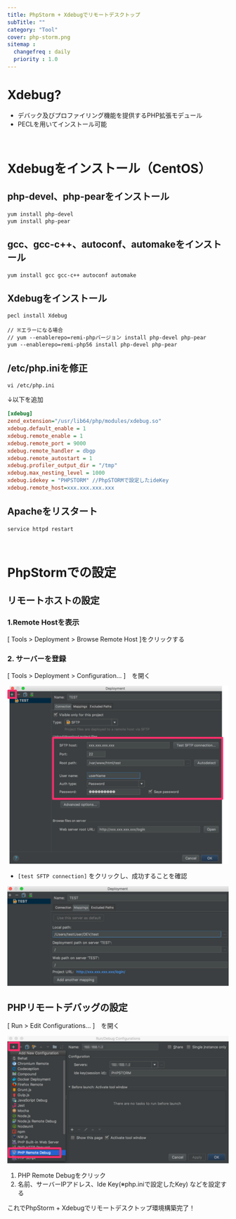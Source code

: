 ```yaml
---
title: PhpStorm + Xdebugでリモートデスクトップ
subTitle: ""
category: "Tool"
cover: php-storm.png
sitemap :
  changefreq : daily
  priority : 1.0
---
```


# Xdebug?

* デバック及びプロファイリング機能を提供するPHP拡張モデュール
* PECLを用いてインストール可能

<br>

# Xdebugをインストール（CentOS）

## php-devel、php-pearをインストール

```command
yum install php-devel
yum install php-pear
```

## gcc、gcc-c++、autoconf、automakeをインストール

```command
yum install gcc gcc-c++ autoconf automake
```

## Xdebugをインストール

```command
pecl install Xdebug

// ※エラーになる場合
// yum --enablerepo=remi-phpバージョン install php-devel php-pear
yum --enablerepo=remi-php56 install php-devel php-pear
```

## /etc/php.iniを修正

```command
vi /etc/php.ini
```

↓以下を追加

```json:title=/etc/php.ini
[xdebug]  
zend_extension="/usr/lib64/php/modules/xdebug.so"  
xdebug.default_enable = 1  
xdebug.remote_enable = 1  
xdebug.remote_port = 9000  
xdebug.remote_handler = dbgp  
xdebug.remote_autostart = 1  
xdebug.profiler_output_dir = "/tmp"  
xdebug.max_nesting_level = 1000  
xdebug.idekey = "PHPSTORM" //PhpSTORMで設定したideKey  
xdebug.remote_host=xxx.xxx.xxx.xxx  
```

## Apacheをリスタート

```command
service httpd restart
```

<br>

# PhpStormでの設定

## リモートホストの設定

### 1.Remote Hostを表示

[ Tools > Deployment > Browse Remote Host ]をクリックする

### 2. サーバーを登録

[ Tools > Deployment > Configuration... ]　を開く

![](./phpstorm-setting-1.png)

* `[test SFTP connection]` をクリックし、成功することを確認

![](./phpstorm-setting-2.png)

## PHPリモートデバッグの設定

[ Run > Edit Configurations... ]　を開く

![](./phpstorm-setting-3.png)

1. PHP Remote Debugをクリック
2. 名前、サーバーIPアドレス、Ide Key(※php.iniで設定したKey)
などを設定する

これでPhpStorm + Xdebugでリモートデスクトップ環境構築完了！
